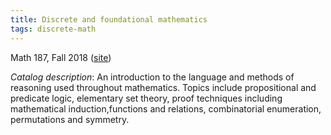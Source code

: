 ```yaml
---
title: Discrete and foundational mathematics
tags: discrete-math
---
```


Math 187, Fall 2018 ([site](http://scoskey.org/m187))<!--more-->

*Catalog description*: An introduction to the language and methods of reasoning used throughout mathematics. Topics include propositional and predicate logic, elementary set theory, proof techniques including mathematical induction,functions and relations, combinatorial enumeration, permutations and symmetry.
